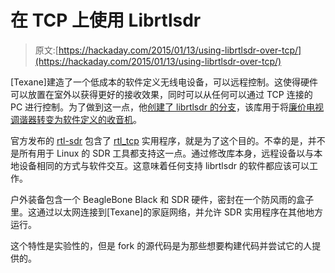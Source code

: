 # 在 TCP 上使用 Librtlsdr

> 原文:[https://hackaday.com/2015/01/13/using-librtlsdr-over-tcp/](https://hackaday.com/2015/01/13/using-librtlsdr-over-tcp/)

[Texane]建造了一个低成本的软件定义无线电设备，可以远程控制。这使得硬件可以放置在室外以获得更好的接收效果，同时可以从任何可以通过 TCP 连接的 PC 进行控制。为了做到这一点，他[创建了 librtlsdr 的分支](https://github.com/texane/librtlsdr/tree/rpc)，该库用于将[廉价电视调谐器转变为软件定义的收音机](http://hackaday.com/tag/rtl-sdr/)。

官方发布的 [rtl-sdr](http://sdr.osmocom.org/trac/wiki/rtl-sdr) 包含了 [rtl_tcp](http://sdr.osmocom.org/trac/wiki/rtl-sdr#rtl_tcp) 实用程序，就是为了这个目的。不幸的是，并不是所有用于 Linux 的 SDR 工具都支持这一点。通过修改库本身，远程设备以与本地设备相同的方式与软件交互。这意味着任何支持 librtlsdr 的软件都应该可以工作。

户外装备包含一个 BeagleBone Black 和 SDR 硬件，密封在一个防风雨的盒子里。这通过以太网连接到[Texane]的家庭网络，并允许 SDR 实用程序在其他地方运行。

这个特性是实验性的，但是 fork 的源代码是为那些想要构建代码并尝试它的人提供的。